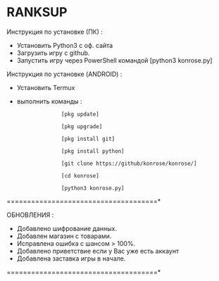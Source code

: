 # RANKSUP
Инструкция по установке (ПК) :
  - Установить Python3 с оф. сайта
  - Загрузить игру с github.
  - Запустить игру через PowerShell командой [python3 konrose.py]
  
Инструкция по установке (ANDROID) :
  - Установить Termux
  - выполнить команды :
  
                      [pkg update]
                      
                      [pkg upgrade]
                      
                      [pkg install git]
                      
                      [pkg install python]
                      
                      [git clone https://github/konrose/konrose/]
                      
                      [cd konrose]
                      
                      [python3 konrose.py]

=====================================*

ОБНОВЛЕНИЯ :

- Добавлено шифрование данных.
- Добавлен магазин с товарами.
- Исправлена ошибка с шансом > 100%.
- Добавлено приветствие если у Вас уже есть аккаунт
- Добавлена заставка игры в начале.

=====================================*
